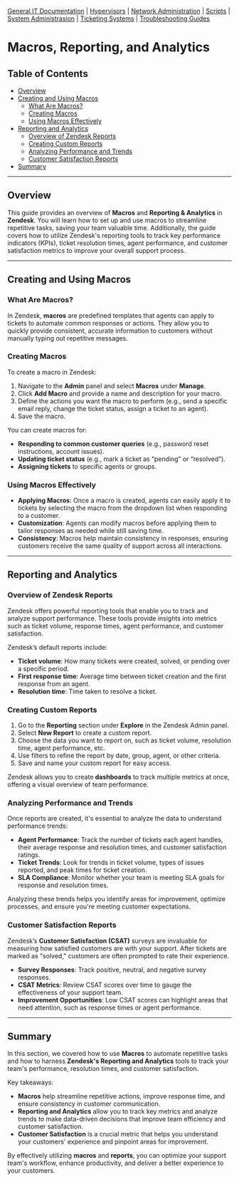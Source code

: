[General IT Documentation](/README.md) | [Hypervisors](/Hypervisors/README.md) | [Network Administration](/Network%20Administration/Network%20Configuration%20Basics.md) | [Scripts](/Scripts/README.md) | [System Administrasion](/System%20Administration/README.md) | [Ticketing Systems](../README.md) | [Troubleshooting Guides](/Troubleshooting%20Guides/IT%20Troubleshooting%20Documentation.md)
# Macros, Reporting, and Analytics

## Table of Contents
- [Overview](#overview)
- [Creating and Using Macros](#creating-and-using-macros)
  - [What Are Macros?](#what-are-macros)
  - [Creating Macros](#creating-macros)
  - [Using Macros Effectively](#using-macros-effectively)
- [Reporting and Analytics](#reporting-and-analytics)
  - [Overview of Zendesk Reports](#overview-of-zendesk-reports)
  - [Creating Custom Reports](#creating-custom-reports)
  - [Analyzing Performance and Trends](#analyzing-performance-and-trends)
  - [Customer Satisfaction Reports](#customer-satisfaction-reports)
- [Summary](#summary)

---

## Overview

This guide provides an overview of **Macros** and **Reporting & Analytics** in **Zendesk**. You will learn how to set up and use macros to streamline repetitive tasks, saving your team valuable time. Additionally, the guide covers how to utilize Zendesk's reporting tools to track key performance indicators (KPIs), ticket resolution times, agent performance, and customer satisfaction metrics to improve your overall support process.

---

## Creating and Using Macros

### What Are Macros?

In Zendesk, **macros** are predefined templates that agents can apply to tickets to automate common responses or actions. They allow you to quickly provide consistent, accurate information to customers without manually typing out repetitive messages.

### Creating Macros

To create a macro in Zendesk:
1. Navigate to the **Admin** panel and select **Macros** under **Manage**.
2. Click **Add Macro** and provide a name and description for your macro.
3. Define the actions you want the macro to perform (e.g., send a specific email reply, change the ticket status, assign a ticket to an agent).
4. Save the macro.

You can create macros for:
- **Responding to common customer queries** (e.g., password reset instructions, account issues).
- **Updating ticket status** (e.g., mark a ticket as “pending” or “resolved”).
- **Assigning tickets** to specific agents or groups.
  
### Using Macros Effectively

- **Applying Macros**: Once a macro is created, agents can easily apply it to tickets by selecting the macro from the dropdown list when responding to a customer.
- **Customization**: Agents can modify macros before applying them to tailor responses as needed while still saving time.
- **Consistency**: Macros help maintain consistency in responses, ensuring customers receive the same quality of support across all interactions.

---

## Reporting and Analytics

### Overview of Zendesk Reports

Zendesk offers powerful reporting tools that enable you to track and analyze support performance. These tools provide insights into metrics such as ticket volume, response times, agent performance, and customer satisfaction.

Zendesk’s default reports include:
- **Ticket volume**: How many tickets were created, solved, or pending over a specific period.
- **First response time**: Average time between ticket creation and the first response from an agent.
- **Resolution time**: Time taken to resolve a ticket.

### Creating Custom Reports

1. Go to the **Reporting** section under **Explore** in the Zendesk Admin panel.
2. Select **New Report** to create a custom report.
3. Choose the data you want to report on, such as ticket volume, resolution time, agent performance, etc.
4. Use filters to refine the report by date, group, agent, or other criteria.
5. Save and name your custom report for easy access.

Zendesk allows you to create **dashboards** to track multiple metrics at once, offering a visual overview of team performance.

### Analyzing Performance and Trends

Once reports are created, it's essential to analyze the data to understand performance trends:
- **Agent Performance**: Track the number of tickets each agent handles, their average response and resolution times, and customer satisfaction ratings.
- **Ticket Trends**: Look for trends in ticket volume, types of issues reported, and peak times for ticket creation.
- **SLA Compliance**: Monitor whether your team is meeting SLA goals for response and resolution times.

Analyzing these trends helps you identify areas for improvement, optimize processes, and ensure you're meeting customer expectations.

### Customer Satisfaction Reports

Zendesk’s **Customer Satisfaction (CSAT)** surveys are invaluable for measuring how satisfied customers are with your support. After tickets are marked as "solved," customers are often prompted to rate their experience.

- **Survey Responses**: Track positive, neutral, and negative survey responses.
- **CSAT Metrics**: Review CSAT scores over time to gauge the effectiveness of your support team.
- **Improvement Opportunities**: Low CSAT scores can highlight areas that need attention, such as response times or agent performance.

---

## Summary

In this section, we covered how to use **Macros** to automate repetitive tasks and how to harness **Zendesk's Reporting and Analytics** tools to track your team's performance, resolution times, and customer satisfaction. 

Key takeaways:
- **Macros** help streamline repetitive actions, improve response time, and ensure consistency in customer communication.
- **Reporting and Analytics** allow you to track key metrics and analyze trends to make data-driven decisions that improve team efficiency and customer satisfaction.
- **Customer Satisfaction** is a crucial metric that helps you understand your customers' experience and pinpoint areas for improvement.

By effectively utilizing **macros** and **reports**, you can optimize your support team's workflow, enhance productivity, and deliver a better experience to your customers.
